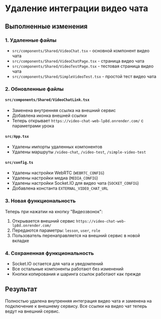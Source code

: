 # Удаление интеграции видео чата

## Выполненные изменения

### 1. Удаленные файлы
- `src/components/Shared/VideoChat.tsx` - основной компонент видео чата
- `src/components/Shared/VideoChatPage.tsx` - страница видео чата
- `src/components/Shared/VideoTestPage.tsx` - тестовая страница видео чата
- `src/components/Shared/SimpleVideoTest.tsx` - простой тест видео чата

### 2. Обновленные файлы

#### `src/components/Shared/VideoChatLink.tsx`
- Заменена внутренняя ссылка на внешний сервис
- Добавлена иконка внешней ссылки
- Теперь открывает `https://video-chat-web-lp8d.onrender.com/` с параметрами урока

#### `src/App.tsx`
- Удалены импорты удаленных компонентов
- Удалены маршруты `/video-chat`, `/video-test`, `/simple-video-test`

#### `src/config.ts`
- Удалены настройки WebRTC (`WEBRTC_CONFIG`)
- Удалены настройки медиа (`MEDIA_CONFIG`)
- Удалены настройки Socket.IO для видео чата (`SOCKET_CONFIG`)
- Добавлена константа `EXTERNAL_VIDEO_CHAT_URL`

### 3. Новая функциональность

Теперь при нажатии на кнопку "Видеозвонок":
1. Открывается внешний сервис `https://video-chat-web-lp8d.onrender.com/`
2. Передаются параметры: `lesson`, `user`, `role`
3. Пользователь перенаправляется на внешний сервис в новой вкладке

### 4. Сохраненная функциональность
- Socket.IO остается для чата и уведомлений
- Все остальные компоненты работают без изменений
- Кнопки копирования и шаринга ссылок работают как прежде

## Результат
Полностью удалена внутренняя интеграция видео чата и заменена на подключение к внешнему сервису. Все ссылки на видео чат теперь ведут на внешний сервис. 